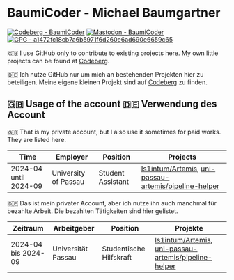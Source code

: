 # BaumiCoder - Michael Baumgartner
[![Codeberg - BaumiCoder](https://img.shields.io/static/v1?label=Codeberg&message=BaumiCoder&color=blue&logo=codeberg)](https://codeberg.org/BaumiCoder)
[![Mastodon - BaumiCoder](https://img.shields.io/static/v1?label=Mastodon&message=BaumiCoder&color=blueviolet&logo=mastodon)](https://social.anoxinon.de/@BaumiCoder)
[![GPG - a1472fc18cb7a6b5971f6d260e6ad690e6659c65](https://img.shields.io/static/v1?label=GPG&message=a1472fc18cb7a6b5971f6d260e6ad690e6659c65&color=informational&logo=gnuprivacyguard)](https://keyoxide.org/A1472FC18CB7A6B5971F6D260E6AD690E6659C65)

🇬🇧 I use GitHub only to contribute to existing projects here. My own little projects can be found at [Codeberg](https://codeberg.org/BaumiCoder).

🇩🇪 Ich nutze GitHub nur um mich an bestehenden Projekten hier zu beteiligen. Meine eigene kleinen Projekt sind auf [Codeberg](https://codeberg.org/BaumiCoder) zu finden.

## 🇬🇧 Usage of the account 🇩🇪 Verwendung des Account

🇬🇧 That is my private account, but I also use it sometimes for paid works. They are listed here.

| Time                  | Employer                 | Position                | Projects                                                                         |
| --------------------- | ------------------------ | ----------------------- | -------------------------------------------------------------------------------- |
| 2024-04 until 2024-09 | University of Passau     | Student Assistant       | [ls1intum/Artemis](https://github.com/ls1intum/Artemis), [uni-passau-artemis/pipeline-helper](https://github.com/uni-passau-artemis/pipeline-helper) |

🇩🇪 Das ist mein privater Account, aber ich nutze ihn auch manchmal für bezahlte Arbeit. Die bezahlten Tätigkeiten sind hier gelistet.

| Zeitraum              | Arbeitgeber              | Position                | Projekte                                                                         |
| --------------------- | ------------------------ | ----------------------- | -------------------------------------------------------------------------------- |
| 2024-04 bis 2024-09   | Universität Passau       | Studentische Hilfskraft | [ls1intum/Artemis](https://github.com/ls1intum/Artemis), [uni-passau-artemis/pipeline-helper](https://github.com/uni-passau-artemis/pipeline-helper) |